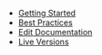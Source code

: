* [Getting Started](#getting-started)
* [Best Practices](#best-practices)
* [Edit Documentation](#edit-documentation)
* [Live Versions](#live-versions)
